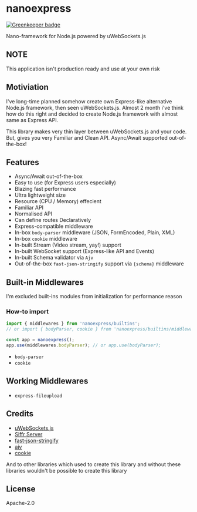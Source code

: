 # nanoexpress

[![Greenkeeper badge](https://badges.greenkeeper.io/dalisoft/nanoexpress.svg)](https://greenkeeper.io/)

Nano-framework for Node.js powered by uWebSockets.js

## NOTE

This application isn't production ready and use at your own risk

## Motiviation

I've long-time planned somehow create own Express-like alternative Node.js framework, then seen uWebSockets.js. Almost 2 month i've think how do this right and decided to create Node.js framework with almost same as Express API.

This library makes very thin layer between uWebSockets.js and your code. But, gives you very Familiar and Clean API. Async/Await supported out-of-the-box!

## Features

- Async/Await out-of-the-box
- Easy to use (for Express users especially)
- Blazing fast performance
- Ultra lightweight size
- Resource (CPU / Memory) effecient
- Familiar API
- Normalised API
- Can define routes Declaratively
- Express-compatible middleware
- In-box `body-parser` middleware (JSON, FormEncoded, Plain, XML)
- In-box `cookie` middleware
- In-built Stream (Video stream, yay!) support
- In-built WebSocket support (Express-like API and Events)
- In-built Schema validator via `Ajv`
- Out-of-the-box `fast-json-stringify` support via `{schema}` middleware

## Built-in Middlewares

I'm excluded built-ins modules from initialization for performance reason

### How-to import

```js
import { middlewares } from 'nanoexpress/builtins';
// or import { bodyParser, cookie } from 'nanoexpress/builtins/middlewares';

const app = nanoexpress();
app.use(middlewares.bodyParser); // or app.use(bodyParser);
```

- `body-parser`
- `cookie`

## Working Middlewares

- `express-fileupload`

## Credits

- [uWebSockets.js](https://github.com/uNetworking/uWebSockets.js)
- [Siffr Server](https://github.com/sifrr/sifrr/tree/master/packages/server/sifrr-server)
- [fast-json-stringify](https://github.com/fastify/fast-json-stringify)
- [ajv](https://ajv.js.org)
- [cookie](https://github.com/jshttp/cookie#readme)

And to other libraries which used to create this library and without these libraries wouldn't be possible to create this library

## License

Apache-2.0

